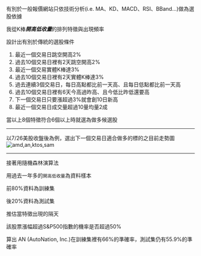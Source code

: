 有別於一般報價網站只依技術分析(i.e. MA、KD、MACD、RSI、BBand...)做為選股依據

我從K棒***開高低收量***的排列特徵與出現頻率

設計出有別於傳統的選股條件

1. 最近一個交易日跳空開高2%
2. 過去10個交易日裡有2天跳空開高2%
3. 最近一個交易實體K棒達3%
4. 過去10個交易日裡有2天實體K棒達3%
5. 過去連續3個交易日，每日高點都比前一天高、且每日低點都比前一天高
6. 過去10個交易日裡有6天今高過昨高、且今低比昨低還要高
7. 下一個交易日只要漲超過3%就會創10日新高
8. 最近一個交易日成交量超過10量均量2成

當以上8個特徵符合6個以上時就選為做多候選股
* * *
以7/26美股收盤後為例，選出下一個交易日適合做多的標的之目前走勢圖
![amd,an,ktos,sam](https://i.imgur.com/YyHg2jf.png)
* * *
接著用隨機森林演算法

用過去一年多的`開高低收量`為資料樣本

前80%資料為訓練集

後20%資料為測試集

推估當特徵出現的隔天

該股票漲幅超過S&P500指數的機率是否超過50%

算出 AN (AutoNation, Inc.)在訓練集裡有66%的準確率，測試集仍有55.9%的準確率
